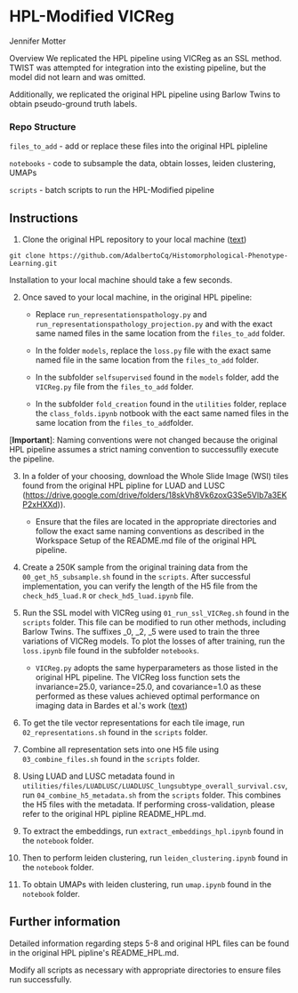 # HPL-Modified VICReg 
Jennifer Motter

Overview
We replicated the HPL pipeline using VICReg as an SSL method. TWIST was attempted for integration into the existing pipeline, but the model did not learn and was omitted. 

Additionally, we replicated the original HPL pipeline using Barlow Twins to obtain pseudo-ground truth labels. 

### Repo Structure

 `files_to_add` - add or replace these files into the original HPL pipleline 

 `notebooks` - code to subsample the data, obtain losses, leiden clustering, UMAPs

 `scripts` - batch scripts to run the HPL-Modified pipeline

## Instructions
1. Clone the original HPL repository to your local machine ([text](https://github.com/AdalbertoCq/Histomorphological-Phenotype-Learning.git))  

 `git clone https://github.com/AdalbertoCq/Histomorphological-Phenotype-Learning.git` 

 Installation to your local machine should take a few seconds. 

2. Once saved to your local machine, in the original HPL pipeline:

    - Replace `run_representationspathology.py` and `run_representationspathology_projection.py` and with the exact same named files in the same location from the `files_to_add` folder. 

    - In the folder `models`, replace the `loss.py` file with the exact same named file in the same location from the `files_to_add` folder. 

    - In the subfolder `selfsupervised` found in the `models` folder, add the `VICReg.py` file from the `files_to_add` folder.

    - In the subfolder `fold_creation` found in the `utilities` folder, replace the `class_folds.ipynb` notbook with the eact same named files in the same location from the `files_to_add`folder.
  
[**Important**]: Naming conventions were not changed because the original HPL pipeline assumes a strict naming convention to successuflly execute the pipeline.

3. In a folder of your choosing, download the Whole Slide Image (WSI) tiles found from the original HPL pipline for LUAD and LUSC (https://drive.google.com/drive/folders/18skVh8Vk6zoxG3Se5Vlb7a3EKP2xHXXd)). 
    - Ensure that the files are located in the appropriate directories and follow the exact same naming conventions as described in the Workspace Setup of the README.md file of the original HPL pipeline. 

4. Create a 250K sample from the original training data from the `00_get_h5_subsample.sh` found in the `scripts`. After successful implementation, you can verify the length of the H5 file from the `check_hd5_luad.R` or `check_hd5_luad.ipynb` file. 

5. Run the SSL model with VICReg using `01_run_ssl_VICReg.sh` found in the `scripts` folder. This file can be modified to run other methods, including Barlow Twins. The suffixes _0, _2, _5 were used to train the three variations of VICReg models. To plot the losses of after training, run the `loss.ipynb` file found in the subfolder `notebooks`. 
    - `VICReg.py` adopts the same hyperparameters as those listed in the original HPL pipeline. The VICReg loss function sets the invariance=25.0, variance=25.0, and covariance=1.0 as these performed as these values achieved optimal performance on imaging data in Bardes et al.'s work ([text](https://arxiv.org/pdf/2105.04906))
   
6. To get the tile vector representations for each tile image, run `02_representations.sh` found in the `scripts` folder. 

7. Combine all representation sets into one H5 file using `03_combine_files.sh` found in the `scripts` folder. 

8. Using LUAD and LUSC metadata found in `utilities/files/LUADLUSC/LUADLUSC_lungsubtype_overall_survival.csv`, run `04_combine_h5_metadata.sh` from the `scripts` folder. This combines the H5 files with the metadata. If performing cross-validation, please refer to the original HPL pipline README_HPL.md. 

9. To extract the embeddings, run `extract_embeddings_hpl.ipynb` found in the `notebook` folder.

10. Then to perform leiden clustering, run `leiden_clustering.ipynb` found in the `notebook` folder.

11. To obtain UMAPs with leiden clustering, run `umap.ipynb` found in the `notebook` folder.

## Further information 
Detailed information regarding steps 5-8 and original HPL files can be found in the original HPL pipline's README_HPL.md. 

Modify all scripts as necessary with appropriate directories to ensure files run successfully. 











